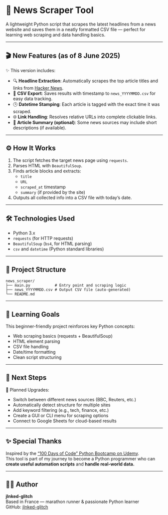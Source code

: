 # 📰 News Scraper Tool  
A lightweight Python script that scrapes the latest headlines from a news website and saves them in a neatly formatted CSV file — perfect for learning web scraping and data handling basics.

---

## 🎬 New Features (as of 8 June 2025)

✨ This version includes:

- 🔍 **Headline Extraction**: Automatically scrapes the top article titles and links from [Hacker News](https://news.ycombinator.com).
- 📄 **CSV Export**: Saves results with timestamp to `news_YYYYMMDD.csv` for easy data tracking.
- 🕒 **Datetime Stamping**: Each article is tagged with the exact time it was scraped.
- 🌐 **Link Handling**: Resolves relative URLs into complete clickable links.
- 📑 **Article Summary (optional)**: Some news sources may include short descriptions (if available).

---

## ⚙️ How It Works

1. The script fetches the target news page using `requests`.
2. Parses HTML with `BeautifulSoup`.
3. Finds article blocks and extracts:
   - `title`
   - `URL`
   - `scraped_at` timestamp
   - `summary` (if provided by the site)
4. Outputs all collected info into a CSV file with today’s date.

---

## 🛠 Technologies Used

- Python 3.x  
- `requests` (for HTTP requests)  
- `BeautifulSoup` (`bs4`, for HTML parsing)  
- `csv` and `datetime` (Python standard libraries)

---

## 📁 Project Structure

```
news_scraper/
├── main.py           # Entry point and scraping logic
├── news_YYYYMMDD.csv # Output CSV file (auto-generated)
└── README.md
```

---

## 🧠 Learning Goals

This beginner-friendly project reinforces key Python concepts:

- Web scraping basics (requests + BeautifulSoup)
- HTML element parsing
- CSV file handling
- Date/time formatting
- Clean script structuring

---

## 🚀 Next Steps

🔧 Planned Upgrades:
- Switch between different news sources (BBC, Reuters, etc.)
- Automatically detect structure for multiple sites
- Add keyword filtering (e.g., tech, finance, etc.)
- Create a GUI or CLI menu for scraping options
- Connect to Google Sheets for cloud-based results

---

## ✨ Special Thanks

Inspired by the [“100 Days of Code” Python Bootcamp on Udemy](https://www.udemy.com/course/100-days-of-code/).  
This tool is part of my journey to become a Python programmer who can **create useful automation scripts** and **handle real-world data.**

---

## 🧑‍💻 Author  
**jInked-glitch**  
Based in France — marathon runner & passionate Python learner  
GitHub: [jInked-glitch](https://github.com/jInked-glitch)
